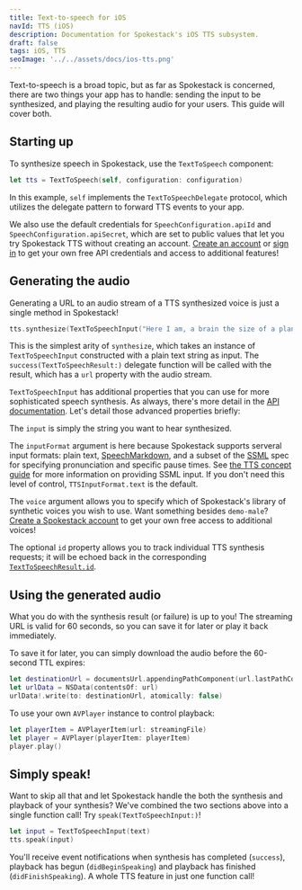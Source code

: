 ```yaml
---
title: Text-to-speech for iOS
navId: TTS (iOS)
description: Documentation for Spokestack's iOS TTS subsystem.
draft: false
tags: iOS, TTS
seoImage: '../../assets/docs/ios-tts.png'
---
```


Text-to-speech is a broad topic, but as far as Spokestack is concerned, there are two things your app has to handle: sending the input to be synthesized, and playing the resulting audio for your users. This guide will cover both.

## Starting up

To synthesize speech in Spokestack, use the `TextToSpeech` component:

```swift
let tts = TextToSpeech(self, configuration: configuration)
```

In this example, `self` implements the `TextToSpeechDelegate` protocol, which utilizes the delegate pattern to forward TTS events to your app.

We also use the default credentials for `SpeechConfiguration.apiId` and `SpeechConfiguration.apiSecret`, which are set to public values that let you try Spokestack TTS without creating an account. [Create an account](/account/create) or [sign in](/account/login) to get your own free API credentials and access to additional features!

## Generating the audio

Generating a URL to an audio stream of a TTS synthesized voice is just a single method in Spokestack!

```swift
tts.synthesize(TextToSpeechInput("Here I am, a brain the size of a planet."))
```

This is the simplest arity of `synthesize`, which takes an instance of `TextToSpeechInput` constructed with a plain text string as input. The `success(TextToSpeechResult:)` delegate function will be called with the result, which has a `url` property with the audio stream.

`TextToSpeechInput` has additional properties that you can use for more sophisticated speech synthesis. As always, there's more detail in the [API documentation](https://spokestack.github.io/spokestack-ios/Classes/TextToSpeechInput.html). Let's detail those advanced properties briefly:

The `input` is simply the string you want to hear synthesized.

The `inputFormat` argument is here because Spokestack supports serveral input formats: plain text, [SpeechMarkdown](https://www.speechmarkdown.org/), and a subset of the [SSML](https://www.w3.org/TR/speech-synthesis11) spec for specifying pronunciation and specific pause times. See [the TTS concept guide](/docs/concepts/tts) for more information on providing SSML input. If you don't need this level of control, `TTSInputFormat.text` is the default.

The `voice` argument allows you to specify which of Spokestack's library of synthetic voices you wish to use. Want something besides `demo-male`? [Create a Spokestack account](/create) to get your own free access to additional voices!

The optional `id` property allows you to track individual TTS synthesis requests; it will be echoed back in the corresponding [`TextToSpeechResult.id`](https://spokestack.github.io/spokestack-ios/Classes/TextToSpeechResult.html).

## Using the generated audio

What you do with the synthesis result (or failure) is up to you! The streaming URL is valid for 60 seconds, so you can save it for later or play it back immediately.

To save it for later, you can simply download the audio before the 60-second TTL expires:

```swift
let destinationUrl = documentsUrl.appendingPathComponent(url.lastPathComponent)
let urlData = NSData(contentsOf: url)
urlData!.write(to: destinationUrl, atomically: false)
```

To use your own `AVPlayer` instance to control playback:

```swift
let playerItem = AVPlayerItem(url: streamingFile)
let player = AVPlayer(playerItem: playerItem)
player.play()
```

## Simply speak!

Want to skip all that and let Spokestack handle the both the synthesis and playback of your synthesis? We've combined the two sections above into a single function call! Try `speak(TextToSpeechInput:)`!

```swift
let input = TextToSpeechInput(text)
tts.speak(input)
```

You'll receive event notifications when synthesis has completed (`success`), playback has begun (`didBeginSpeaking`) and playback has finished (`didFinishSpeaking`). A whole TTS feature in just one function call!
